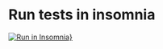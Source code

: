 # Run tests in insomnia
[![Run in Insomnia}](https://insomnia.rest/images/run.svg)](https://insomnia.rest/run/?label=Test%20API%20rest%20full&uri=https%3A%2F%2Fraw.githubusercontent.com%2Fclegy%2FCRUD_WITH_POSTGRESQL%2Fmain%2FInsomnia_crud_with_postgresql.json)
